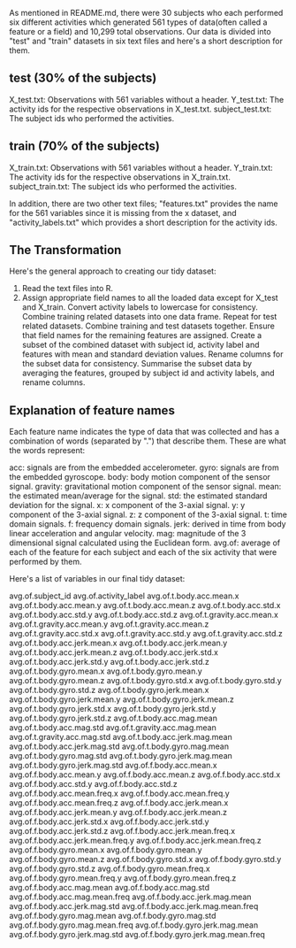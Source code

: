 As mentioned in README.md, there were 30 subjects who each performed six different activities which generated 561 types of data(often called a feature or a field) and 10,299 total observations. Our data is divided into "test" and "train" datasets in six text files and here's a short description for them.

test (30% of the subjects)
--------------------------
X_test.txt: Observations with 561 variables without a header.
Y_test.txt: The activity ids for the respective observations in X_test.txt.
subject_test.txt: The subject ids who performed the activities.

train (70% of the subjects)
--------------------------
X_train.txt: Observations with 561 variables without a header.
Y_train.txt: The activity ids for the respective observations in X_train.txt.
subject_train.txt: The subject ids who performed the activities.

In addition, there are two other text files; "features.txt" provides the name for the 561 variables since it is missing from the x dataset, and "activity_labels.txt" which provides a short description for the activity ids.

The Transformation
------------------
Here's the general approach to creating our tidy dataset:

1. Read the text files into R.
2. Assign appropriate field names to all the loaded data except for X_test and X_train.
Convert activity labels to lowercase for consistency.
Combine training related datasets into one data frame. Repeat for test related datasets.
Combine training and test datasets together.
Ensure that field names for the remaining features are assigned.
Create a subset of the combined dataset with subject id, activity label and features with mean and standard deviation values.
Rename columns for the subset data for consistency.
Summarise the subset data by averaging the features, grouped by subject id and activity labels, and rename columns.

Explanation of feature names
----------------------------

Each feature name indicates the type of data that was collected and has a combination of words (separated by ".") that describe them. These are what the words represent:

acc: signals are from the embedded accelerometer.
gyro: signals are from the embedded gyroscope.
body: body motion component of the sensor signal.
gravity: gravitational motion component of the sensor signal.
mean: the estimated mean/average for the signal.
std: the estimated standard deviation for the signal.
x: x component of the 3-axial signal.
y: y component of the 3-axial signal.
z: z component of the 3-axial signal.
t: time domain signals.
f: frequency domain signals.
jerk: derived in time from body linear acceleration and angular velocity.
mag: magnitude of the 3 dimensional signal calculated using the Euclidean form.
avg.of: average of each of the feature for each subject and each of the six activity that were performed by them.

Here's a list of variables in our final tidy dataset:

avg.of.subject_id
avg.of.activity_label
avg.of.t.body.acc.mean.x
avg.of.t.body.acc.mean.y
avg.of.t.body.acc.mean.z
avg.of.t.body.acc.std.x
avg.of.t.body.acc.std.y
avg.of.t.body.acc.std.z
avg.of.t.gravity.acc.mean.x
avg.of.t.gravity.acc.mean.y
avg.of.t.gravity.acc.mean.z
avg.of.t.gravity.acc.std.x
avg.of.t.gravity.acc.std.y
avg.of.t.gravity.acc.std.z
avg.of.t.body.acc.jerk.mean.x
avg.of.t.body.acc.jerk.mean.y
avg.of.t.body.acc.jerk.mean.z
avg.of.t.body.acc.jerk.std.x
avg.of.t.body.acc.jerk.std.y
avg.of.t.body.acc.jerk.std.z
avg.of.t.body.gyro.mean.x
avg.of.t.body.gyro.mean.y
avg.of.t.body.gyro.mean.z
avg.of.t.body.gyro.std.x
avg.of.t.body.gyro.std.y
avg.of.t.body.gyro.std.z
avg.of.t.body.gyro.jerk.mean.x
avg.of.t.body.gyro.jerk.mean.y
avg.of.t.body.gyro.jerk.mean.z
avg.of.t.body.gyro.jerk.std.x
avg.of.t.body.gyro.jerk.std.y
avg.of.t.body.gyro.jerk.std.z
avg.of.t.body.acc.mag.mean
avg.of.t.body.acc.mag.std
avg.of.t.gravity.acc.mag.mean
avg.of.t.gravity.acc.mag.std
avg.of.t.body.acc.jerk.mag.mean
avg.of.t.body.acc.jerk.mag.std
avg.of.t.body.gyro.mag.mean
avg.of.t.body.gyro.mag.std
avg.of.t.body.gyro.jerk.mag.mean
avg.of.t.body.gyro.jerk.mag.std
avg.of.f.body.acc.mean.x
avg.of.f.body.acc.mean.y
avg.of.f.body.acc.mean.z
avg.of.f.body.acc.std.x
avg.of.f.body.acc.std.y
avg.of.f.body.acc.std.z
avg.of.f.body.acc.mean.freq.x
avg.of.f.body.acc.mean.freq.y
avg.of.f.body.acc.mean.freq.z
avg.of.f.body.acc.jerk.mean.x
avg.of.f.body.acc.jerk.mean.y
avg.of.f.body.acc.jerk.mean.z
avg.of.f.body.acc.jerk.std.x
avg.of.f.body.acc.jerk.std.y
avg.of.f.body.acc.jerk.std.z
avg.of.f.body.acc.jerk.mean.freq.x
avg.of.f.body.acc.jerk.mean.freq.y
avg.of.f.body.acc.jerk.mean.freq.z
avg.of.f.body.gyro.mean.x
avg.of.f.body.gyro.mean.y
avg.of.f.body.gyro.mean.z
avg.of.f.body.gyro.std.x
avg.of.f.body.gyro.std.y
avg.of.f.body.gyro.std.z
avg.of.f.body.gyro.mean.freq.x
avg.of.f.body.gyro.mean.freq.y
avg.of.f.body.gyro.mean.freq.z
avg.of.f.body.acc.mag.mean
avg.of.f.body.acc.mag.std
avg.of.f.body.acc.mag.mean.freq
avg.of.f.body.acc.jerk.mag.mean
avg.of.f.body.acc.jerk.mag.std
avg.of.f.body.acc.jerk.mag.mean.freq
avg.of.f.body.gyro.mag.mean
avg.of.f.body.gyro.mag.std
avg.of.f.body.gyro.mag.mean.freq
avg.of.f.body.gyro.jerk.mag.mean
avg.of.f.body.gyro.jerk.mag.std
avg.of.f.body.gyro.jerk.mag.mean.freq